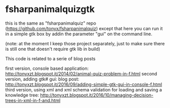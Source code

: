 # fsharpanimalquizgtk

this is the same as "fsharpanimalquiz" repo (https://github.com/tonyx/fsharpanimalquiz)
except that here you can run it in a simple gtk box by addin the parameter "gui" on the command line.

(note: at the moment I keep those project separately, just to make sure there is still one that doesn't require gtk lib in build)

This code is related to a serie of blog posts

first version, console based application: http://tonyxzt.blogspot.it/2014/02/animal-quiz-problem-in-f.html
second version, adding gtk# gui: blog post: http://tonyxzt.blogspot.it/2016/09/adding-simple-gtk-gui-in-console-f.html
third version, using xml and xml schema validation for loading and saving a knowledge tree: http://tonyxzt.blogspot.it/2016/10/managing-decision-trees-in-xml-in-f-and.html

